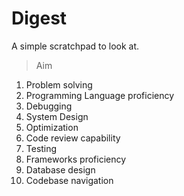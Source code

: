 # Digest
A simple scratchpad to look at.

> Aim

1. Problem solving
2. Programming Language proficiency
3. Debugging
4. System Design
5. Optimization
6. Code review capability
7. Testing
8. Frameworks proficiency
9. Database design
10. Codebase navigation
